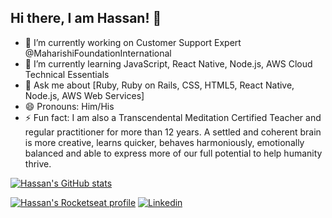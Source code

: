 ## Hi there, I am Hassan! 👋

- 🔭 I’m currently working on Customer Support Expert @MaharishiFoundationInternational
- 🌱 I’m currently learning JavaScript, React Native, Node.js, AWS Cloud Technical Essentials
- 💬 Ask me about [Ruby, Ruby on Rails, CSS, HTML5, React Native, Node.js, AWS Web Services]
- 😄 Pronouns: Him/His
- ⚡ Fun fact: I am also a Transcendental Meditation Certified Teacher and regular practitioner for more than 12 years. A settled and coherent brain is more creative, learns quicker, behaves harmoniously, emotionally balanced and able to express more of our full potential to help humanity thrive.

[![Hassan's GitHub stats](https://github-readme-stats.vercel.app/api?username=hassanss1&theme=ayu-mirage&show_icons=true&count_private=true&custom_title=Hassan%27s%20GitHub%20Stats)](https://github.com/hassanss1/github-readme-stats)

[![Hassan's Rocketseat profile](https://img.shields.io/badge/Profile-Rocketseat-blueviolet?style=flat&labelColor=0D0D0D&Color=white)](https://app.rocketseat.com.br/me/hassan-s-00428)
[![Linkedin](https://img.shields.io/badge/-LinkedIn-0D0D0D?style=flat&labelColor=0D0D0D&logo=Linkedin&Color=white)](https://www.linkedin.com/in/hassan-serrano-saade-17844a25/)
